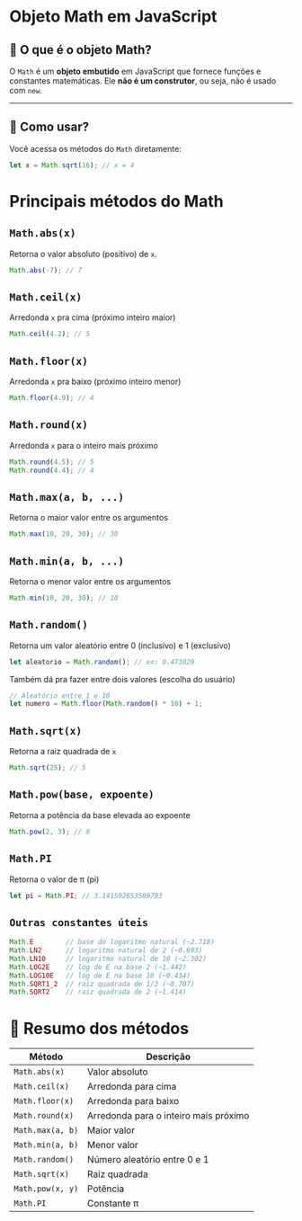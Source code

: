 # Objeto Math em JavaScript

## 🔹 O que é o objeto Math?

O `Math` é um **objeto embutido** em JavaScript que fornece funções e constantes matemáticas. Ele **não é um construtor**, ou seja, não é usado com `new`.

---

## 🔹 Como usar?

Você acessa os métodos do `Math` diretamente:

```javascript
let x = Math.sqrt(16); // x = 4
```

# Principais métodos do Math

## `Math.abs(x)`

Retorna o valor absoluto (positivo) de `x`.
```javascript
Math.abs(-7); // 7
```

## `Math.ceil(x)`

Arredonda `x` pra cima (próximo inteiro maior)
```javascript
Math.ceil(4.2); // 5
```

## `Math.floor(x)`

Arredonda `x` pra baixo (próximo inteiro menor)
```javascript
Math.floor(4.9); // 4
```

## `Math.round(x)`

Arredonda `x` para o inteiro mais próximo
```javascript
Math.round(4.5); // 5
Math.round(4.4); // 4
```

## `Math.max(a, b, ...)`

Retorna o maior valor entre os argumentos
```javascript
Math.max(10, 20, 30); // 30
```

## `Math.min(a, b, ...)`

Retorna o menor valor entre os argumentos
```javascript
Math.min(10, 20, 30); // 10
```

## `Math.random()`

Retorna um valor aleatório entre 0 (inclusivo) e 1 (exclusivo)
```javascript
let aleatorio = Math.random(); // ex: 0.473829
```

Também dá pra fazer entre dois valores (escolha do usuário)
```javascript
// Aleatório entre 1 e 10
let numero = Math.floor(Math.random() * 10) + 1;
```

## `Math.sqrt(x)`

Retorna a raiz quadrada de `x`
```javascript
Math.sqrt(25); // 5
```

## `Math.pow(base, expoente)`

Retorna a potência da base elevada ao expoente
```javascript
Math.pow(2, 3); // 8
```

## `Math.PI`

Retorna o valor de π (pi)
```javascript
let pi = Math.PI; // 3.141592653589793
```

## `Outras constantes úteis`

```javascript
Math.E        // base do logaritmo natural (~2.718)
Math.LN2      // logaritmo natural de 2 (~0.693)
Math.LN10     // logaritmo natural de 10 (~2.302)
Math.LOG2E    // log de E na base 2 (~1.442)
Math.LOG10E   // log de E na base 10 (~0.434)
Math.SQRT1_2  // raiz quadrada de 1/2 (~0.707)
Math.SQRT2    // raiz quadrada de 2 (~1.414)
```

# 📌 Resumo dos métodos

| Método           | Descrição                             |
| ---------------- | ------------------------------------- |
| `Math.abs(x)`    | Valor absoluto                        |
| `Math.ceil(x)`   | Arredonda para cima                   |
| `Math.floor(x)`  | Arredonda para baixo                  |
| `Math.round(x)`  | Arredonda para o inteiro mais próximo |
| `Math.max(a, b)` | Maior valor                           |
| `Math.min(a, b)` | Menor valor                           |
| `Math.random()`  | Número aleatório entre 0 e 1          |
| `Math.sqrt(x)`   | Raiz quadrada                         |
| `Math.pow(x, y)` | Potência                              |
| `Math.PI`        | Constante π                           |
